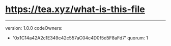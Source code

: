 # https://tea.xyz/what-is-this-file
---
version: 1.0.0
codeOwners:
  - '0x1C14a42A2c1E349c42c557aC04c4D0f5d5F8aFd7'
quorum: 1
